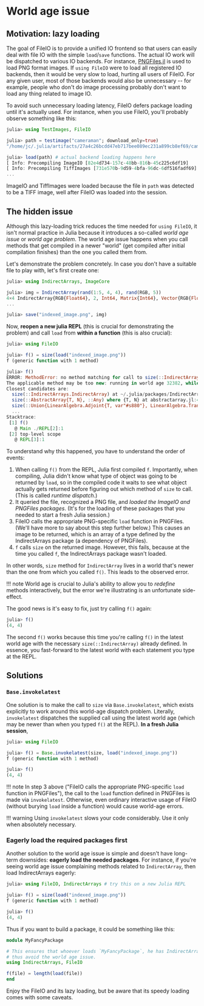 # World age issue

## Motivation: lazy loading

The goal of FileIO is to provide a unified IO frontend so that users can easily deal with file IO
with the simple `load`/`save` functions. The actual IO work will be dispatched to various IO
backends. For instance, [PNGFiles.jl](https://github.com/JuliaIO/PNGFiles.jl) is used to load PNG
format images. If `using FileIO` were to load all registered IO backends, then it would be very slow
to load, hurting all users of FileIO. For any given user, most of those backends would also be
unnecessary -- for example, people who don't do image processing probably don't want to load any
thing related to image IO.

To avoid such unnecessary loading latency, FileIO defers package loading until it's actually used.
For instance, when you use FileIO, you'll probably observe something like this:

```julia
julia> using TestImages, FileIO

julia> path = testimage("cameraman"; download_only=true)
"/home/jc/.julia/artifacts/27a4c26bcdd47eb717bee089ec231a899cb8ef69/cameraman.tif"

julia> load(path) # actual backend loading happens here
[ Info: Precompiling ImageIO [82e4d734-157c-48bb-816b-45c225c6df19]
[ Info: Precompiling TiffImages [731e570b-9d59-4bfa-96dc-6df516fadf69]
...
```

ImageIO and TiffImages were loaded because the file in `path` was detected to be a TIFF image, well
after FileIO was loaded into the session.

## The hidden issue

Although this lazy-loading trick reduces the time needed for `using FileIO`, it isn't normal
practice in Julia because it introduces a so-called _world age issue_ or _world age problem_. The
world age issue happens when you call methods that get compiled in a newer "world" (get compiled
after initial compilation finishes) than the one you called them from.

Let's demonstrate the problem concretely. In case you don't have a suitable file to play with, let's
first create one:

```julia
julia> using IndirectArrays, ImageCore

julia> img = IndirectArray(rand(1:5, 4, 4), rand(RGB, 5))
4×4 IndirectArray{RGB{Float64}, 2, Int64, Matrix{Int64}, Vector{RGB{Float64}}}:
...

julia> save("indexed_image.png", img)
```

Now, **reopen a new julia REPL** (this is crucial for demonstrating the problem) and call `load`
from **within a function** (this is also crucial):

```julia
julia> using FileIO

julia> f() = size(load("indexed_image.png"))
f (generic function with 1 method)

julia> f()
ERROR: MethodError: no method matching for call to size(::IndirectArrays.IndirectArray{ColorTypes.RGB{FixedPointNumbers.N0f8}, 2, UInt8, Matrix{UInt8}, OffsetArrays.OffsetVector{ColorTypes.RGB{FixedPointNumbers.N0f8}, Vector{ColorTypes.RGB{FixedPointNumbers.N0f8}}}})
The applicable method may be too new: running in world age 32382, while current world is 32416.
Closest candidates are:
  size(::IndirectArrays.IndirectArray) at ~/.julia/packages/IndirectArrays/BUQO3/src/IndirectArrays.jl:52 (method too new to be called from this world context.)
  size(::AbstractArray{T, N}, ::Any) where {T, N} at abstractarray.jl:42
  size(::Union{LinearAlgebra.Adjoint{T, var"#s880"}, LinearAlgebra.Transpose{T, var"#s880"}} where {T, var"#s880"<:(AbstractVector)}) at /Applications/Julia-1.8.app/Contents/Resources/julia/share/julia/stdlib/v1.8/LinearAlgebra/src/adjtrans.jl:173
  ...
Stacktrace:
 [1] f()
   @ Main ./REPL[2]:1
 [2] top-level scope
   @ REPL[3]:1
```

To understand why this happened, you have to understand the order of events:

1. When calling `f()` from the REPL, Julia first compiled `f`. Importantly, when compiling, Julia
   didn't know what type of object was going to be returned by `load`, so in the compiled code it
   waits to see what object actually gets returned before figuring out which method of `size` to
   call. (This is called _runtime dispatch_.)
2. It queried the file, recognized a PNG file, and _loaded the ImageIO and PNGFiles packages_. (It's
   for the loading of these packages that you needed to start a fresh Julia session.)
3. FileIO calls the appropriate PNG-specific `load` function in PNGFiles. (We'll have more to say
   about this step further below.) This causes an image to be returned, which is an array of a type
   defined by the IndirectArrays package (a dependency of PNGFiles).
4. `f` calls `size` on the returned image. However, this fails, because at the time you called `f`,
   the IndirectArrays package wasn't loaded.

In other words, `size` method for `IndirectArray` lives in a world that's newer than the one from
which you called `f()`. This leads to the observed error.

!!! note
    World age is crucial to Julia's ability to allow you to _redefine_ methods interactively, but
    the error we're illustrating is an unfortunate side-effect.

The good news is it's easy to fix, just try calling `f()` again:

```julia
julia> f()
(4, 4)
```

The second `f()` works because this time you're calling `f()` in the latest world age with the
necessary `size(::IndirectArray)` already defined. In essence, you fast-forward to the latest world
with each statement you type at the REPL.

## Solutions

### `Base.invokelatest`

One solution is to make the call to `size` via `Base.invokelatest`, which exists explicitly to work
around this world-age dispatch problem. Literally, `invokelatest` dispatches the supplied call using
the latest world age (which may be newer than when you typed `f()` at the REPL). **In a fresh Julia
session**,

```julia
julia> using FileIO

julia> f() = Base.invokelatest(size, load("indexed_image.png"))
f (generic function with 1 method)

julia> f()
(4, 4)
```

!!! note
    In step 3 above ("FileIO calls the appropriate PNG-specific `load` function in PNGFiles"),
    the call to the `load` function defined in PNGFiles is made via `invokelatest`.
    Otherwise, even ordinary interactive usage of FileIO (without burying `load` inside a function)
    would cause world-age errors.

!!! warning
    Using `invokelatest` slows your code considerably. Use it only when absolutely necessary.

### Eagerly load the required packages first

Another solution to the world age issue is simple and doesn't have long-term downsides: **eagerly
load the needed packages**. For instance, if you're seeing world age issue complaining methods
related to `IndirectArray`, then load IndirectArrays eagerly:

```julia
julia> using FileIO, IndirectArrays # try this on a new Julia REPL

julia> f() = size(load("indexed_image.png"))
f (generic function with 1 method)

julia> f()
(4, 4)
```

Thus if you want to build a package, it could be something like this:

```julia
module MyFancyPackage

# This ensures that whoever loads `MyFancyPackage`, he has IndirectArrays loaded and
# thus avoid the world age issue.
using IndirectArrays, FileIO

f(file) = length(load(file))
end
```

Enjoy the FileIO and its lazy loading, but be aware that its speedy loading comes with some caveats.
